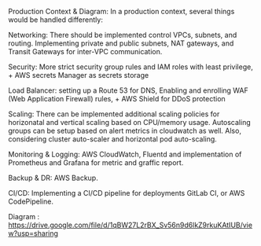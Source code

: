 Production Context & Diagram:
In a production context, several things would be handled differently:

Networking: There should be implemented control  VPCs, subnets, and routing. Implementing private and public subnets, NAT gateways, and Transit Gateways for inter-VPC communication.

Security: More strict security group rules and  IAM roles with least privilege, + AWS secrets Manager as secrets storage

Load Balancer: setting up a Route 53 for DNS, Enabling and enrolling WAF (Web Application Firewall) rules, +  AWS Shield for DDoS protection

Scaling: There can be implemented additional scaling policies for  horizonatal and vertical scaling based on CPU/memory usage. Autoscaling groups can be setup based on alert metrics in cloudwatch as well. Also, considering cluster auto-scaler and horizontal pod auto-scaling.

Monitoring & Logging: AWS CloudWatch,  Fluentd and implementation of Prometheus and Grafana for metric and graffic report.

Backup & DR: AWS Backup.

CI/CD: Implementing a CI/CD pipeline for deployments GitLab CI, or AWS CodePipeline.

Diagram : https://drive.google.com/file/d/1qBW27L2rBX_Sv56n9d6lkZ9rkuKAtIUB/view?usp=sharing